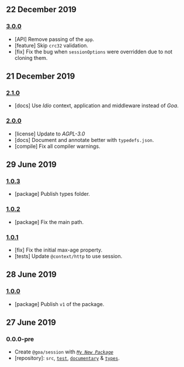 ## 22 December 2019

### [3.0.0](https://github.com/idiocc/session/compare/v2.1.0...v3.0.0)

- [API] Remove passing of the `app`.
- [feature] Skip `crc32` validation.
- [fix] Fix the bug when `sessionOptions` were overridden due to not cloning them.

## 21 December 2019

### [2.1.0](https://github.com/idiocc/session/compare/v2.0.0...v2.1.0)

- [docs] Use _Idio_ context, application and middleware instead of _Goa_.

### [2.0.0](https://github.com/idiocc/session/compare/v1.0.3...v2.0.0)

- [license] Update to _AGPL-3.0_
- [docs] Document and annotate better with `typedefs.json`.
- [compile] Fix all compiler warnings.

## 29 June 2019

### [1.0.3](https://github.com/idiocc/session/compare/v1.0.2...v1.0.3)

- [package] Publish types folder.

### [1.0.2](https://github.com/idiocc/session/compare/v1.0.1...v1.0.2)

- [package] Fix the main path.

### [1.0.1](https://github.com/idiocc/session/compare/v1.0.0...v1.0.1)

- [fix] Fix the initial max-age property.
- [tests] Update `@context/http` to use session.

## 28 June 2019

### [1.0.0](https://github.com/idiocc/session/compare/v0.0.0-pre...v1.0.0)

- [package] Publish `v1` of the package.

## 27 June 2019

### 0.0.0-pre

- Create `@goa/session` with _[`My New Package`](https://mnpjs.org)_
- [repository]: `src`, [`test`](https://contexttesting.com), [`documentary`](https://readme.page) & [`types`](https://typedef.page).